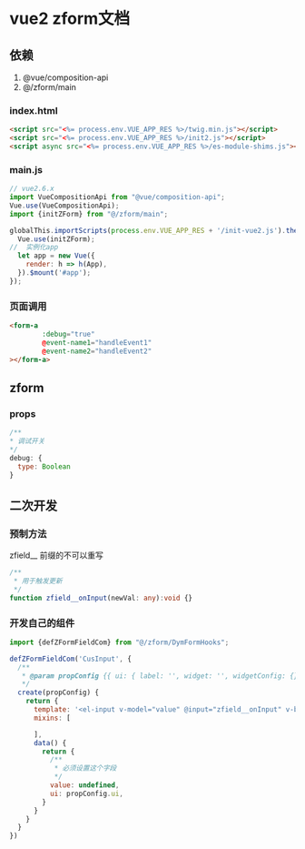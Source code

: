 # vue2 zform文档



## 依赖

1. @vue/composition-api
2. @/zform/main

### index.html

```html
<script src="<%= process.env.VUE_APP_RES %>/twig.min.js"></script>
<script src="<%= process.env.VUE_APP_RES %>/init2.js"></script>
<script async src="<%= process.env.VUE_APP_RES %>/es-module-shims.js"></script>
```

### main.js

```javascript
// vue2.6.x
import VueCompositionApi from "@vue/composition-api";
Vue.use(VueCompositionApi);
import {initZForm} from "@/zform/main";

globalThis.importScripts(process.env.VUE_APP_RES + '/init-vue2.js').then(res => {
  Vue.use(initZForm);
//  实例化app
  let app = new Vue({
    render: h => h(App),
  }).$mount('#app');
});
```

### 页面调用

```html
<form-a 
        :debug="true"  
        @event-name1="handleEvent1"
        @event-name2="handleEvent2"
></form-a>
```

## zform

### props

```javascript
/**
* 调试开关
*/
debug: {
  type: Boolean
}
``` 

## 二次开发

### 预制方法

zfield__ 前缀的不可以重写

```typescript
/**
 * 用于触发更新
 */
function zfield__onInput(newVal: any):void {}
```

### 开发自己的组件

```javascript
import {defZFormFieldCom} from "@/zform/DymFormHooks";

defZFormFieldCom('CusInput', {
  /**
   * @param propConfig {{ ui: { label: '', widget: '', widgetConfig: {} }, rules: [] }}
   */
  create(propConfig) {
    return {
      template: '<el-input v-model="value" @input="zfield__onInput" v-bind="ui.widgetConfig"></el-input>',
      mixins: [

      ],
      data() {
        return {
          /**
           * 必须设置这个字段
           */
          value: undefined,
          ui: propConfig.ui,
        }
      }
    }
  }
})
```
